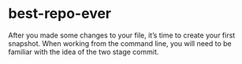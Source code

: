 # best-repo-ever


After you made some changes to your file, it’s time to create your first snapshot. When working from the command line, you will need to be familiar with the idea of the two stage commit.
